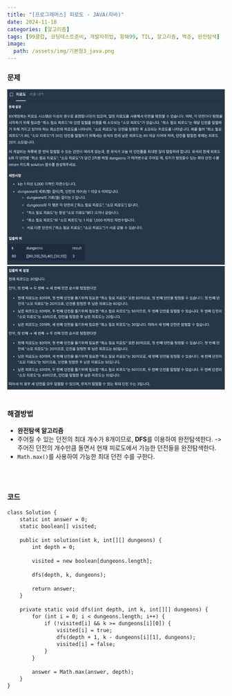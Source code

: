 ```yaml
---
title: "[프로그래머스] 피로도 - JAVA(자바)"
date: 2024-11-18
categories: [알고리즘]
tags: [99클럽, 코딩테스트준비, 개발자취업, 항해99, TIL, 알고리즘, 백준, 완전탐색]
image:
  path: /assets/img/기본형3_java.png
---
```


### 문제
![img](/assets/img/algorithm/프로그래머스_피로도1.png)
![img](/assets/img/algorithm/프로그래머스_피로도2.png)
<br /><br />

### 해결방법
- **완전탐색 알고리즘**
- 주어질 수 있는 던전의 최대 개수가 8개이므로, **DFS**를 이용하여 완전탐색한다. 
  -> 주어진 던전의 개수만큼 돌면서 현재 피로도에서 가능한 던전들을 완전탐색한다.
- `Math.max()`를 사용하여 가능한 최대 던전 수를 구한다.

<br /><br />

### 코드
```
class Solution {
    static int answer = 0;
    static boolean[] visited;
    
    public int solution(int k, int[][] dungeons) {
        int depth = 0;
        
        visited = new boolean[dungeons.length];
        
        dfs(depth, k, dungeons);
        
        return answer;
    }
    
    private static void dfs(int depth, int k, int[][] dungeons) {
        for (int i = 0; i < dungeons.length; i++) {
            if (!visited[i] && k >= dungeons[i][0]) {
                visited[i] = true;
                dfs(depth + 1, k - dungeons[i][1], dungeons);
                visited[i] = false;
            }
        }
        
        answer = Math.max(answer, depth);
    }
}
```
 
